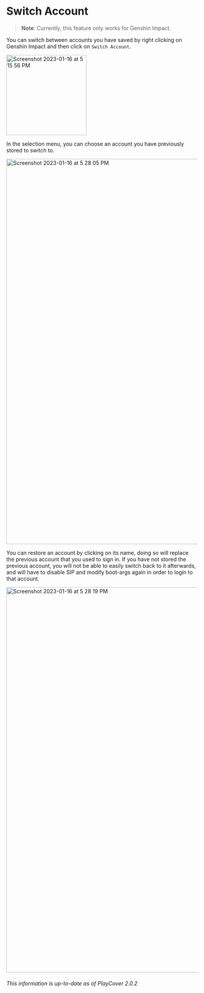 # Switch Account

>__Note__: Currently, this feature only works for Genshin Impact.

You can switch between accounts you have saved by right clicking on Genshin Impact and then click on `Switch Account`.

<img width="211" alt="Screenshot 2023-01-16 at 5 15 56 PM" src="https://user-images.githubusercontent.com/78054566/212773657-d853ff4f-7e4a-41d1-9ebf-7c8fd38251ee.png">

In the selection menu, you can choose an account you have previously stored to switch to. 

<img width="1012" alt="Screenshot 2023-01-16 at 5 28 05 PM" src="https://user-images.githubusercontent.com/78054566/212775849-fab20db5-f583-40bc-9b9d-63db9d306bb7.png">

You can restore an account by clicking on its name, doing so will replace the previous account that you used to sign in. If you have not stored the previous account, you will not be able to easily switch back to it afterwards, and will have to disable SIP and modify boot-args again in order to login to that account.

<img width="1012" alt="Screenshot 2023-01-16 at 5 28 19 PM" src="https://user-images.githubusercontent.com/78054566/212775857-e7001d3e-a108-4573-bac5-cf991cd277fd.png">

###### This information is up-to-date as of PlayCover 2.0.2
